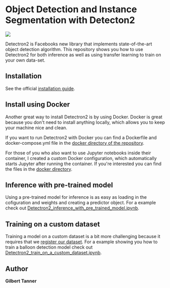 # Object Detection and Instance Segmentation with Detecton2
![](https://user-images.githubusercontent.com/1381301/66535560-d3422200-eace-11e9-9123-5535d469db19.png)

Detectron2 is Facebooks new library that implements state-of-the-art object detection algorithm. This repository shows you how to use Detectron2 for both inference as well as using transfer learning to train on your own data-set.

## Installation

See the official [installation guide](https://github.com/facebookresearch/detectron2/blob/master/INSTALL.md).

## Install using Docker

Another great way to install Detectron2 is by using Docker. Docker is great because you don't need to install anything locally, which allows you to keep your machine nice and clean.

If you want to run Detectron2 with Docker you can find a Dockerfile and docker-compose.yml file in the [docker directory of the repository]().

For those of you who also want to use Jupyter notebooks inside their container, I created a custom Docker configuration, which automatically starts Jupyter after running the container. If you're interested you can find the files in the [docker directory](https://github.com/facebookresearch/detectron2/tree/master/docker).

## Inference with pre-trained model

Using a pre-trained model for inference is as easy as loading in the cofiguration and weights and creating a predictor object. For a example check out [Detectron2_inference_with_pre_trained_model.ipynb](Detectron2_inference_with_pre_trained_model.ipynb).

## Training on a custom dataset

Training a model on a custom dataset is a bit more challenging because it requires that we [register our dataset](https://detectron2.readthedocs.io/tutorials/datasets.html#register-a-dataset). For a example showing you how to train a balloon detection model check out [Detectron2_train_on_a_custom_dataset.ipynb](Detectron2_train_on_a_custom_dataset.ipynb).

## Author
 **Gilbert Tanner**